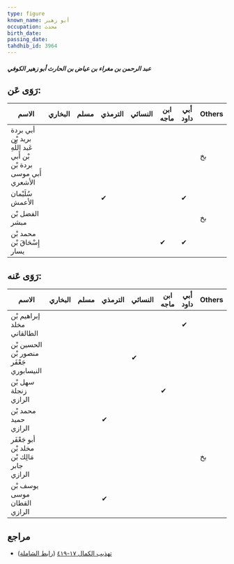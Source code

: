 ```yaml
---
type: figure
known_name: أبو زهير
occupation: محدث
birth_date:
passing_date:
tahdhib_id: 3964
---
```

##### عبد الرحمن بن مغراء بن عياض بن الحارث أبو زهير الكوفي

## رَوَى عَن:
| الاسم                                                              | البخاري | مسلم | الترمذي | النسائي | ابن ماجه | أبي داود | Others |
| ------------------------------------------------------------------ | ------- | ---- | ------- | ------- | -------- | -------- | ------ |
| أبي بردة بريد بْن عَبد اللَّهِ بْن أَبي بردة بْن أَبي موسى الأشعري |         |      |         |         |          |          | بخ     |
| سُلَيْمان الأعمش                                                   |         |      | ✔       |         |          | ✔        |        |
| الفضل بْن مبشر                                                     |         |      |         |         |          |          | بخ     |
| محمد بْن إِسْحَاقَ بْن يسار                                        |         |      |         |         | ✔        | ✔        |        |
## رَوَى عَنه:
| الاسم                                       | البخاري | مسلم | الترمذي | النسائي | ابن ماجه | أبي داود | Others |
| ------------------------------------------- | ------- | ---- | ------- | ------- | -------- | -------- | ------ |
| إبراهيم بْن مخلد الطالقاني                  |         |      |         |         |          | ✔        |        |
| الحسين بْن منصور بْن جَعْفَر النيسابوري     |         |      |         | ✔       |          |          |        |
| سهل بْن زنجلة الرازي                        |         |      |         |         | ✔        |          |        |
| محمد بْن حميد الرازي                        |         |      | ✔       |         |          |          |        |
| أبو جَعْفَر مخلد بْن مَالِك بْن جابر الرازي |         |      |         |         |          |          | بخ     |
| يوسف بْن موسى القطان الرازي                 |         |      | ✔       |         |          |          |        |
## مراجع
- [تهذيب الكمال ١٧-٤١٩](obsidian://open?vault=Tahdhib-al-Kamal&file=Figures/٣٩٦٤-عبد%20الرحمن%20بن%20مغراء%20بن%20عياض%20بن%20الحارث%20أبو%20زهير%20الكوفي) ([رابط الشاملة](https://shamela.ws/book/3722/8969))